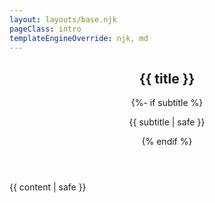 ```yaml
---
layout: layouts/base.njk
pageClass: intro
templateEngineOverride: njk, md
---
```


<main>
<article class="article">
  <header class="article__header">
    <h1 class='article__title'>{{ title }}</h1>
        {%- if subtitle %}
          <p class="article__subtitle">{{ subtitle | safe }}</p>
        {% endif %}
  </header>
  <div class="article__content">
    {{ content | safe }}
  </div>
</article>

</main>